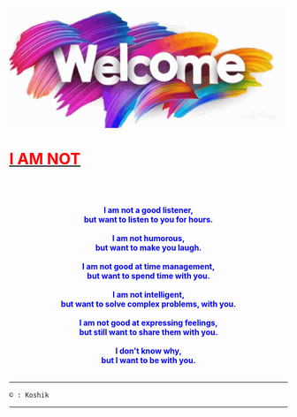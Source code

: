 
<html>
<head>
<title> I Am Not Poem </title>
</head>
<body>
<p><img align="center" src="/welcome-youre-welcome.gif"/></p>

<h1> <b> <u> <font color="red"> I AM NOT </font> </u> </b> </h1>

<p><br> 
<br>
<center><b><font color="blue">
I am not a good listener,<br>
but want to listen to you for hours.<br><br>
I am not humorous,<br>
but want to make you laugh.<br><br>
I am not good at time management,<br>
but want to spend time with you.<br><br>
I am not intelligent,<br>
but want to solve complex problems, with you.<br><br>
I am not good at expressing feelings,<br>
but still want to share them with you.<br><br>
I don't know why,<br>
but I want to be with you.<br><br>
</font></b></center></p>

___________________________________________
```
© : Koshik
```
___________________________________________

